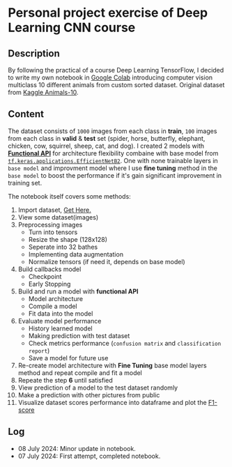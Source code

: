 # Personal project exercise of Deep Learning CNN course

## Description
By following the practical of a course Deep Learning TensorFlow, I decided to write my own notebook in [Google Colab](https://colab.research.google.com/) introducing computer vision multiclass 10 different animals from custom sorted dataset. Original dataset from [Kaggle Animals-10](https://www.kaggle.com/datasets/alessiocorrado99/animals10).

## Content
The dataset consists of `1000` images from each class in **train**, `100` images from each class in **valid** & **test** set (spider, horse, butterfly, elephant, chicken, cow, squirrel, sheep, cat, and dog). I created 2 models with [**Functional API**](https://www.tensorflow.org/guide/keras/functional_api) for architecture flexibility combaine with base model from [`tf.keras.applications.EfficientNetB2`](https://www.tensorflow.org/api_docs/python/tf/keras/applications/EfficientNetB2). One with none trainable layers in `base model` and improvment model where I use **fine tuning** method in the `base model` to boost the performance if it's gain significant improvement in training set.

The notebook itself covers some methods:
1. Import dataset, [Get Here.](https://drive.google.com/file/d/1osRe49hLWFUkaKDWr25RlgAcPXaSLFDU/view?usp=sharing)
2. View some dataset(images)
3. Preprocessing images
   * Turn into tensors
   * Resize the shape (128x128)
   * Seperate into 32 bathes
   * Implementing data augmentation
   * Normalize tensors (if need it, depends on base model)
4. Build callbacks model
   * Checkpoint
   * Early Stopping
5. Build and run a model with **functional API**
   * Model architecture
   * Compile a model
   * Fit data into the model
6. Evaluate model performance
   * History learned model
   * Making prediction with test dataset
   * Check metrics performance (`confusion matrix` and `classification report`)
   * Save a model for future use
7. Re-create model architecture with **Fine Tuning** base model layers method and repeat compile and fit a model
8. Repeate the step **6** until satisfied
9. View prediction of a model to the test dataset randomly
10. Make a prediction with other pictures from public
11. Visualize dataset scores performance into dataframe and plot the [F1-score](https://scikit-learn.org/stable/modules/generated/sklearn.metrics.f1_score.html)

## Log
* 08 July 2024: Minor update in notebook.
* 07 July 2024: First attempt, completed notebook.
